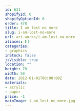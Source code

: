 ```yaml
---
id: 631
shopifyId: 0
shopifyOptionId: 0
order: 478
title: I am lost no more
slug: i-am-lost-no-more
url: art-works/i-am-lost-no-more
aliases: []
categories:
- graphics
inStock: false
isVisible: true
location: ""
height: 70
width: 50
date: 2012-01-01T00:00:00Z
materials:
- acrylic
- paper
price: -1
mainImage: i_am_lost_no_more.jpg
---
```

